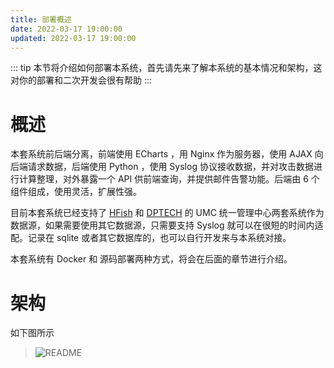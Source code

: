 ```yaml
---
title: 部署概述
date: 2022-03-17 19:00:00
updated: 2022-03-17 19:00:00
---
```


::: tip
本节将介绍如何部署本系统，首先请先来了解本系统的基本情况和架构，这对你的部署和二次开发会很有帮助
:::

# 概述

本套系统前后端分离，前端使用 ECharts ，用 Nginx 作为服务器，使用 AJAX 向后端请求数据，后端使用 Python ，使用 Syslog 协议接收数据，并对攻击数据进行计算整理，对外暴露一个 API 供前端查询，并提供邮件告警功能。后端由 6 个组件组成，使用灵活，扩展性强。

目前本套系统已经支持了 [HFish](https://hfish.io/) 和 [DPTECH](https://www.dptech.com/) 的 UMC 统一管理中心两套系统作为数据源，如果需要使用其它数据源，只需要支持 Syslog 就可以在很短的时间内适配。记录在 sqlite 或者其它数据库的，也可以自行开发来与本系统对接。

本套系统有 Docker 和 源码部署两种方式，将会在后面的章节进行介绍。

# 架构

如下图所示

> ![README](/attackMap/images/deployment/README/架构展示.PNG)

